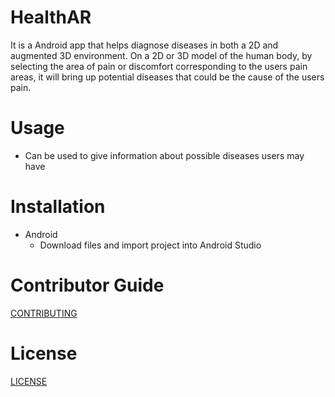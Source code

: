 # HealthAR
It is a Android app that helps diagnose diseases in both a 2D and augmented 3D environment. 
On a 2D or 3D model of the human body, by selecting the area of pain or discomfort corresponding 
to the users pain areas, it will bring up potential diseases that could be the cause of the users pain.

# Usage
  * Can be used to give information about possible diseases users may have
  
# Installation 
  * Android 
    * Download files and import project into Android Studio
    
# Contributor Guide
[CONTRIBUTING](CONTRIBUTING.md)

# License 
[LICENSE](LICENSE)
